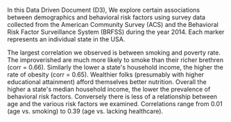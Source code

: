 In this Data Driven Document (D3), We explore certain associations between demographics and behavioral risk factors using survey data collected from the American Community Survey (ACS) and the Behavioral Risk Factor Surveillance System (BRFSS) during the year 2014. Each marker represents an individual state in the USA.

The largest correlation we observed is between smoking and poverty rate. The improverished are much more likely to smoke than their richer brethren (corr = 0.66). Similarly the lower a state's household income, the higher the rate of obesity (corr = 0.65). Wealthier folks (presumably with higher educational attainment) afford themselves better nutrition. Overall the higher a state's median household income, the lower the prevalence of behavioral risk factors.
Conversely there is less of a relationship between age and the various risk factors we examined. Correlations range from 0.01 (age vs. smoking) to 0.39 (age vs. lacking healthcare). 
